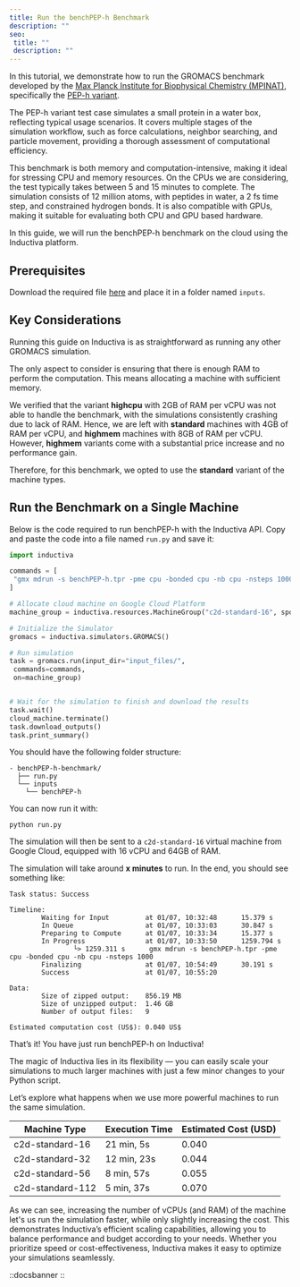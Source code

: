 ```yaml
---
title: Run the benchPEP-h Benchmark
description: ""
seo:
 title: ""
 description: ""
---
```


In this tutorial, we demonstrate how to run the GROMACS benchmark developed by the [Max Planck Institute for Biophysical Chemistry (MPINAT)](https://www.mpinat.mpg.de/en), specifically the [PEP-h variant](https://www.mpinat.mpg.de/grubmueller/bench). 

The PEP-h variant test case simulates a small protein in a water box, reflecting typical usage scenarios. It covers multiple stages of the simulation workflow, such as force calculations, neighbor searching, and particle movement, providing a thorough assessment of computational efficiency. 

This benchmark is both memory and computation-intensive, making it ideal for stressing CPU and memory resources. On the CPUs we are considering, the test typically takes between 5 and 15 minutes to complete. The simulation consists of 12 million atoms, with peptides in water, a 2 fs time step, and constrained hydrogen bonds. It is also compatible with GPUs, making it suitable for evaluating both CPU and GPU based hardware.

In this guide, we will run the benchPEP-h benchmark on the cloud using the Inductiva platform.

## Prerequisites
Download the required file [here](https://www.mpinat.mpg.de/benchPEP-h) and place it in a folder named `inputs`. 

## Key Considerations
Running this guide on Inductiva is as straightforward as running any other GROMACS simulation.

The only aspect to consider is ensuring that there is enough RAM to perform the computation. This means allocating a machine with sufficient memory.

We verified that the variant **highcpu** with 2GB of RAM per vCPU was not able to handle the benchmark, with the simulations consistently crashing due to lack of RAM. 
Hence, we are left with **standard** machines with 4GB of RAM per vCPU, and **highmem** machines with 8GB of RAM per vCPU. However, **highmem** variants come with a substantial price increase and no performance gain. 

Therefore, for this benchmark, we opted to use the **standard** variant of the machine types.

## Run the Benchmark on a Single Machine
Below is the code required to run benchPEP-h with the Inductiva API. Copy and paste the code into a file named `run.py` and save it:

```python
import inductiva

commands = [
 "gmx mdrun -s benchPEP-h.tpr -pme cpu -bonded cpu -nb cpu -nsteps 1000"
]

# Allocate cloud machine on Google Cloud Platform
machine_group = inductiva.resources.MachineGroup("c2d-standard-16", spot=True)

# Initialize the Simulator
gromacs = inductiva.simulators.GROMACS()

# Run simulation
task = gromacs.run(input_dir="input_files/",
 commands=commands,
 on=machine_group)


# Wait for the simulation to finish and download the results
task.wait()
cloud_machine.terminate()
task.download_outputs()
task.print_summary()
```

You should have the following folder structure:

```
- benchPEP-h-benchmark/  
  ├── run.py
  └── inputs
    └── benchPEP-h
```


You can now run it with:
```
python run.py
```

The simulation will then be sent to a `c2d-standard-16` virtual machine from Google Cloud, equipped with 16 vCPU and 64GB of RAM.

The simulation will take around **x minutes** to run. In the end, you should see something like:

```
Task status: Success

Timeline:
        Waiting for Input         at 01/07, 10:32:48      15.379 s
        In Queue                  at 01/07, 10:33:03      30.847 s
        Preparing to Compute      at 01/07, 10:33:34      15.377 s
        In Progress               at 01/07, 10:33:50      1259.794 s
                └> 1259.311 s      gmx mdrun -s benchPEP-h.tpr -pme cpu -bonded cpu -nb cpu -nsteps 1000
        Finalizing                at 01/07, 10:54:49      30.191 s
        Success                   at 01/07, 10:55:20      

Data:
        Size of zipped output:    856.19 MB
        Size of unzipped output:  1.46 GB
        Number of output files:   9

Estimated computation cost (US$): 0.040 US$
```

That’s it! You have just run benchPEP-h on Inductiva! 

The magic of Inductiva lies in its flexibility — you can easily scale your simulations to much larger machines with just a few minor changes to your Python script.

Let’s explore what happens when we use more powerful machines to run the same simulation.

| Machine Type     | Execution Time | Estimated Cost (USD) |
|------------------|----------------|----------------------|
| c2d-standard-16  | 21 min, 5s     | 0.040               |
| c2d-standard-32  | 12 min, 23s    | 0.044               |
| c2d-standard-56  | 8 min, 57s     | 0.055               |
| c2d-standard-112 | 5 min, 37s     | 0.070               |

As we can see, increasing the number of vCPUs (and RAM) of the machine let's us run the simulation faster, while only slightly increasing the cost. This demonstrates Inductiva’s efficient scaling capabilities, allowing you to balance performance and budget according to your needs. Whether you prioritize speed or cost-effectiveness, Inductiva makes it easy to optimize your simulations seamlessly.

::docsbanner
::

